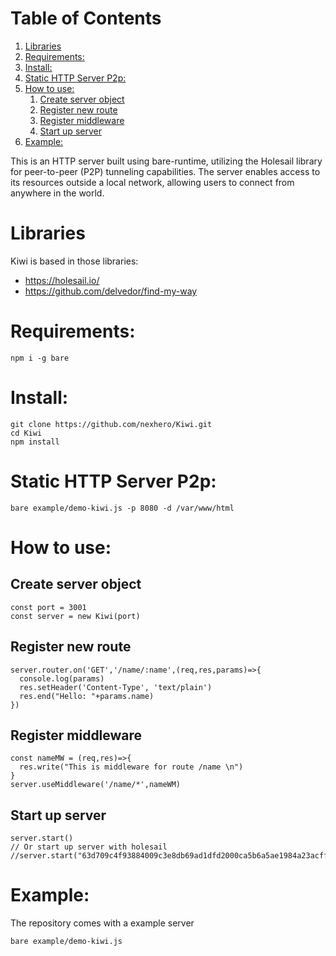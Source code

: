 
# Table of Contents

1.  [Libraries](#org6b31f20)
2.  [Requirements:](#orgf2ef68e)
3.  [Install:](#org5d4ae07)
4.  [Static HTTP Server P2p:](#orgd9cc5ad)
5.  [How to use:](#org7aea2ff)
    1.  [Create server object](#org05c2ab8)
    2.  [Register new route](#orgb2ec797)
    3.  [Register middleware](#org9035963)
    4.  [Start up server](#org0b70d1e)
6.  [Example:](#orga8f78b9)

<p class="verse">
This is an HTTP server built using bare-runtime, utilizing the Holesail library for peer-to-peer (P2P) tunneling capabilities. The server enables access to its resources outside a local network, allowing users to connect from anywhere in the world.<br />
</p>


<a id="org6b31f20"></a>

# Libraries

Kiwi is based in those libraries:

-   <https://holesail.io/>
-   <https://github.com/delvedor/find-my-way>


<a id="orgf2ef68e"></a>

# Requirements:

    npm i -g bare


<a id="org5d4ae07"></a>

# Install:

    git clone https://github.com/nexhero/Kiwi.git
    cd Kiwi
    npm install


<a id="orgd9cc5ad"></a>

# Static HTTP Server P2p:

    bare example/demo-kiwi.js -p 8080 -d /var/www/html


<a id="org7aea2ff"></a>

# How to use:


<a id="org05c2ab8"></a>

## Create server object

    const port = 3001
    const server = new Kiwi(port)


<a id="orgb2ec797"></a>

## Register new route

    server.router.on('GET','/name/:name',(req,res,params)=>{
      console.log(params)
      res.setHeader('Content-Type', 'text/plain')
      res.end("Hello: "+params.name)
    })


<a id="org9035963"></a>

## Register middleware

    const nameMW = (req,res)=>{
      res.write("This is middleware for route /name \n")
    }
    server.useMiddleware('/name/*',nameWM)


<a id="org0b70d1e"></a>

## Start up server

    server.start()
    // Or start up server with holesail
    //server.start("63d709c4f93884009c3e8db69ad1dfd2000ca5b6a5ae1984a23acffa75d058c2")


<a id="orga8f78b9"></a>

# Example:

The repository comes with a example server

    bare example/demo-kiwi.js

